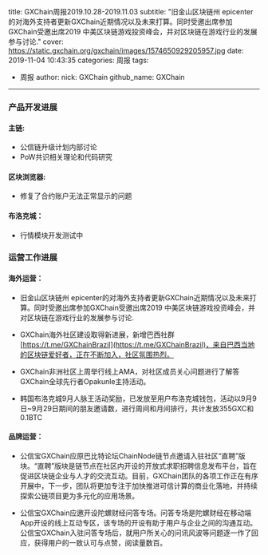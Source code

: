 title: GXChain周报2019.10.28-2019.11.03
subtitle: "旧金山区块链州 epicenter的对海外支持者更新GXChain近期情况以及未来打算。同时受邀出席参加GXChain受邀出席2019 中美区块链游戏投资峰会，并对区块链在游戏行业的发展参与讨论."
cover: https://static.gxchain.org/gxchain/images/1574650929205957.jpg
date: 2019-11-04 10:43:35
categories: 周报
tags:
  - 周报
author:
    nick: GXChain
    github_name: GXChain
---

### 产品开发进展

#### 主链:
- 公信链升级计划内部讨论
- PoW共识相关理论和代码研究

#### 区块浏览器:
- 修复了合约账户无法正常显示的问题

#### 布洛克城：
- 行情模块开发测试中

### 运营工作进展

#### 海外运营：
- 旧金山区块链州 epicenter的对海外支持者更新GXChain近期情况以及未来打算。同时受邀出席参加GXChain受邀出席2019 中美区块链游戏投资峰会，并对区块链在游戏行业的发展参与讨论.

- GXChain海外社区建设取得新进展，新增巴西社群 [https://t.me/GXChainBrazil](https://t.me/GXChainBrazil)，来自巴西当地的区块链爱好者，正在不断加入，社区氛围热烈。

- GXChain非洲社区上周举行线上AMA，对社区成员关心问题进行了解答 GXChain全球先行者Opakunle主持活动。

- 韩国布洛克城9月人脉王活动奖励，已发放至用户布洛克城钱包，活动以9月9日~9月29日期间的朋友邀请数，进行周间和月间排行，共计发放355GXC和0.1BTC

#### 品牌运营：
- 公信宝GXChain应原巴比特论坛ChainNode链节点邀请入驻社区“直聘”版块。“直聘”版块是链节点在社区内开设的开放式求职招聘信息发布平台，旨在促进区块链企业与人才的交流互动。目前，GXChain团队的各项工作正在有序开展中，下一步，团队将更加专注于加快推进可信计算的商业化落地，并持续探索公链项目更为多元化的应用场景。

- 公信宝GXChain应邀开设陀螺财经问答专场。问答专场是陀螺财经在移动端App开设的线上互动专区，该专场的开设有助于用户与企业之间的沟通互动。公信宝GXChain入驻问答专场后，就用户所关心的问讯风波等问题逐一作了回应，获得用户的一致认可与点赞，阅读量数百。
